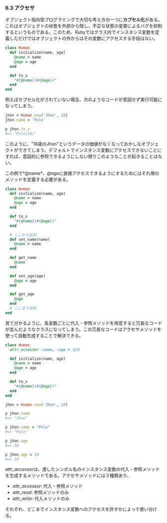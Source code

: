 ### 6.3 アクセサ

オブジェクト指向型プログラミングで大切な考え方の一つに**カプセル化**がある。これはオブジェクトの状態を外部から隠し、不正な状態の変更によるバグを抑制するというものである。このため、Rubyではクラス内でインスタンス変数を定義しただけではオブジェクトの外からはその変数にアクセスする手段はない。

```ruby
class Human
  def initialize(name, age)
    @name = name
    @age = age
  end

  def to_s
    "#{@name}(#{@age})"
  end
end
```

例えばカプセル化がされていない場合、次のようなコードが意図せず実行可能になってしまう。

```ruby
jhon = Human.new('Jhon', 18)
jhon.name = 'Pole'

p jhon.to_s
#=> "Pole(18)"
```

このように、"18歳のJhon"というデータの価値がなくなっておかしなオブジェクトができてしまう。デフォルトでインスタンス変数にアクセスできないことにすれば、意図的に参照できるようにしない限りこのようなことが起きることはない。

この例で*@name*、*@age*に直接アクセスできるようにするためにはそれ用のメソッドを定義する必要がある。

```ruby
class Human
  def initialize(name, age)
    @name = name
    @age = age
  end

  def to_s
    "#{@name}(#{@age})"
  end

  # ここから追加
  def set_name(name)
    @name = name
  end

  def get_name
    @name
  end

  def set_age(age)
    @age = age
  end

  def get_age
    @age
  end
  # ここまで追加
end
```

見て分かるように、各変数ごとに代入・参照メソッドを用意すると冗長なコードが並んだようなクラスになってしまう。この冗長なコードはアクセサメソッドを使って自動生成することで解決できる。

```ruby
class Human
  attr_accessor :name, :age # 追加

  def initialize(name, age)
    @name = name
    @age = age
  end

  def to_s
    "#{@name}(#{@age})"
  end
end

jhon = Human.new('Jhon', 18)

p jhon.name
#=> "Jhon"

p jhon.name = "Pole"
#=> "Pole"

p jhon.age
#=> 18

p jhon.age = 19
#=> 19
```

*attr_accessor*は、渡したシンボル名のインスタンス変数の代入・参照メソッドを生成するメソッドである。アクセサメソッドには３種類あり、
- *attr_accessor*: 代入・参照メソッド
- *attr_read*: 参照メソッドのみ
- *attr_write*: 代入メソッドのみ

それぞれ、どこまでインスタンス変数へのアクセスを許すかによって使い分ける。